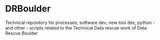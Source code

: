 # DRBoulder
Technical repository for processes, software dev, new tool dev, python - and other - scripts related to the Technical Data rescue work of Data Rescue Boulder
